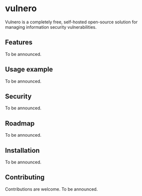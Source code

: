 # vulnero

Vulnero is a completely free, self-hosted open-source solution for managing information security vulnerabilities.

## Features

To be announced.

## Usage example

To be announced.

## Security

To be announced.

## Roadmap

To be announced.

## Installation

To be announced.

## Contributing

Contributions are welcome. To be announced.
